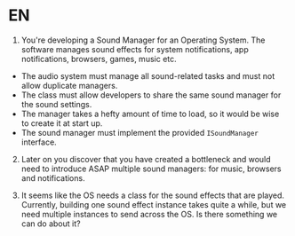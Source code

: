 # EN

1. You're developing a Sound Manager for an Operating System. The software manages sound effects for system notifications, app notifications, browsers, games, music etc.

- The audio system must manage all sound-related tasks and must not allow duplicate managers.
- The class must allow developers to share the same sound manager for the sound settings.
- The manager takes a hefty amount of time to load, so it would be wise to create it at start up.
- The sound manager must implement the provided `ISoundManager` interface.

2. Later on you discover that you have created a bottleneck and would need to introduce ASAP multiple sound managers: for music, browsers and notifications.

3. It seems like the OS needs a class for the sound effects that are played. Currently, building one sound effect instance takes quite a while, but we need multiple instances to send across the OS. Is there something we can do about it?
 